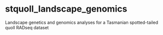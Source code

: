 # stquoll_landscape_genomics
Landscape genetics and genomics analyses for a Tasmanian spotted-tailed quoll RADseq dataset 
